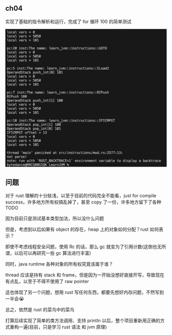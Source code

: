 ## ch04
实现了基础的指令解析和运行，完成了 for 循环 100 的简单测试

![](./img/chapter5_inst.jpg)

## 问题

对于 rust 理解的十分肤浅，以至于目前的代码完全不能看，just for compile success，许多地方所有权搞乱掉了，甚至 copy 了一份，许多地方留下了各种 TODO

因为目前只是测试基本类型加法，所以没什么问题

但是，考虑到以后如果有 object 的存在，heap 上的对象如何分配？rust 如何表示？

即使不考虑线程安全问题，使用 Rc 的话，那么 gc 就变为了引用计数(这倒也无所谓，以后可以再研究一些 gc 算法进行丰富)

同时，java runtime 各种对象的所有权究竟该属于谁？

thread 应该是持有 stack 和 frame，但是因为一开始没想好直接开写，导致现在有点乱，以至于不得不使用了 raw pointer

这也体现了另一个问题，想用 rust 写任何东西，都要先想好内存问题，不然写到一半会😭

总之，依然是 rust 的菜鸟中的菜鸟

打算后续实现了简单的类方法调用、支持 println 以后，整个项目重新用正确的方式重构一遍(目前，只是学习 rust 语法 和 jvm 原理)

